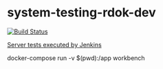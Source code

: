 # system-testing-rdok-dev
[![Build Status](https://jenkins.rdok.dev/buildStatus/icon?job=system-testing-rdok-dev)](https://jenkins.rdok.dev/job/system-testing-rdok-dev/)

[Server tests executed by Jenkins](https://code-quests.rdok.dev/2019/03/server-testing-ci/)

docker-compose run -v $(pwd):/app workbench
